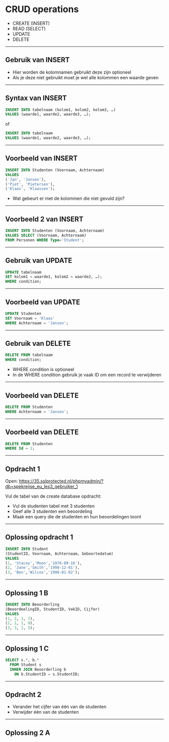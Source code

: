 # CRUD operations

- CREATE (INSERT) <!-- .element: class="fragment" -->
- READ (SELECT) <!-- .element: class="fragment" -->
- UPDATE <!-- .element: class="fragment" -->
- DELETE <!-- .element: class="fragment" -->

---

## Gebruik van INSERT

- Hier worden de kolomnamen gebruikt deze zijn optioneel<!-- .element: class="fragment" -->
- Als je deze niet gebruikt moet je wel alle kolommen een waarde geven<!-- .element: class="fragment" -->

---

## Syntax van INSERT

```sql
INSERT INTO tabelnaam (kolom1, kolom2, kolom3, …)
VALUES (waarde1, waarde2, waarde3, …);
```

of

```sql
INSERT INTO tabelnaam
VALUES (waarde1, waarde2, waarde3, …);
```

---

## Voorbeeld van INSERT

```sql
INSERT INTO Studenten (Voornaam, Achternaam)
VALUES
('Jan', 'Jansen'),
('Piet', 'Pietersen'),
('Klaas', 'Klaassen');
```

- Wat gebeurt er met de kolommen die niet gevuld zijn?<!-- .element: class="fragment" -->

---

## Voorbeeld 2 van INSERT

```sql
INSERT INTO Studenten (Voornaam, Achternaam)
VALUES SELECT (Voornaam, Achternaam)
FROM Personen WHERE Type='Student';
```

---

## Gebruik van UPDATE

```sql
UPDATE tabelnaam
SET kolom1 = waarde1, kolom2 = waarde2, …);
WHERE condition;
```

---

## Voorbeeld van UPDATE

```sql
UPDATE Studenten
SET Voornaam = 'Klaas'
WHERE Achternaam = 'Jansen';
```

---

## Gebruik van DELETE

```sql
DELETE FROM tabelnaam
WHERE condition;
```

- WHERE condition is optioneel <!-- .element: class="fragment" -->
- In de WHERE condition gebruik je vaak ID om een record te verwijderen <!-- .element: class="fragment" -->

---

## Voorbeeld van DELETE

```sql
DELETE FROM Studenten
WHERE Achternaam = 'Jansen';
```

---

## Voorbeeld van DELETE

```sql
DELETE FROM Studenten
WHERE Id = 1;
```

---

## Opdracht 1

Open: https://35.sslprotected.nl/phpmyadmin/?db=spekreijse_eu_les3_gebruiker_1

Vul de tabel van de create database opdracht:

- Vul de studenten tabel met 3 studenten <!-- .element: class="fragment" -->
- Geef alle 3 studenten een beoordeling <!-- .element: class="fragment" -->
- Maak een query die de studenten en hun beoordelingen toont <!-- .element: class="fragment" -->

---

## Oplossing opdracht 1
```sql
INSERT INTO Student
(StudentID, Voornaam, Achternaam, Geboortedatum) 
VALUES 
(1, 'Stacey','Moon','1976-09-16'),
(2, 'Jane','Smith','1998-12-01'),
(3, 'Ben','Wilcox','1998-01-02');
```

---
## Oplossing 1 B
```sql
INSERT INTO Beoorderling
(BeoordeelingID, StudentID, VakID, Cijfer) 
VALUES 
(1, 2, 1, 7),
(2, 1, 1, 9),
(3, 3, 1, 5);

```

---

## Oplossing 1 C
```sql
SELECT s.*, b.* 
  FROM Student s 
  INNER JOIN Beoorderling b 
    ON b.StudentID = s.StudentID;
```

---
## Opdracht 2

- Verander het cijfer van één van de studenten <!-- .element: class="fragment" -->
- Verwijder één van de studenten <!-- .element: class="fragment" -->

----

## Oplossing 2 A
```sql


